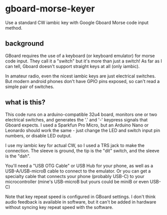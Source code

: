 # gboard-morse-keyer
Use a standard CW iambic key with Google Gboard Morse code input method.

## background
GBoard requires the use of a keyboard (or keyboard emulator) for morse code input. They call it a "switch" but it's more than just a switch! As far as I can tell, Gboard doesn't support straight keys at all (only iambic).

In amateur radio, even the nicest iambic keys are just electrical switches. But modern android phones don't have GPIO pins exposed, so can't read a simple pair of switches. 

## what is this?
This code runs on a arduino-compatible 32u4 board, monitors one or two electrical switches, and generates the '.' and '-' keypress signals that Gboard expects. I used a Sparkfun Pro Micro, but an Arduino Nano or Leonardo should work the same - just change the LED and switch input pin numbers, or disable LED output.

I use my iambic key for actual CW, so I used a TRS jack to make the connection. The sleeve is ground, the tip is the "dit" switch, and the sleeve is the "dah".

You'll need a "USB OTG Cable" or USB Hub for your phone, as well as a USB-A/USB-microB cable to connect to the emulator. Or you can get a specialty cable that connects your phone (probably USB-C) to your microcontroller (mine's USB-microB but yours could be miniB or even USB-C)

Note that key repeat speed is configured in GBoard settings. I don't think audio feedback is available in software, but it can't be added in hardware without syncing key repeat speed with the software. 
